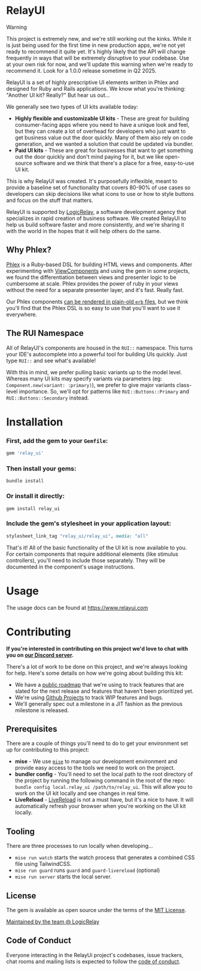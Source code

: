 # RelayUI

> [!WARNING]
> This project is extremely new, and we're still working out the kinks. While it is just being used for the first time in new production apps, we're not yet ready to recommend it quite yet. It's highly likely that the API will change frequently in ways that will be extremely disruptive to your codebase. Use at your own risk for now, and we'll update this warning when we're ready to recommend it. Look for a 1.0.0 release sometime in Q2 2025.

RelayUI is a set of highly prescriptive UI elements written in Phlex and designed for Ruby and Rails applications. We know what you're thinking: "Another UI kit? Really?" But hear us out...

We generally see two types of UI kits available today:
- **Highly flexible and customizable UI kits** - These are great for building consumer-facing apps where you need to have a unique look and feel, but they can create a lot of overhead for developers who just want to get business value out the door quickly. Many of them also rely on code generation, and we wanted a solution that could be updated via bundler.
- **Paid UI kits** - These are great for businesses that want to get something out the door quickly and don't mind paying for it, but we like open-source software and we think that there's a place for a free, easy-to-use UI kit.

This is why RelayUI was created. It's purposefully inflexible, meant to provide a baseline set of functionality that covers 80-90% of use cases so developers can skip decisions like what icons to use or how to style buttons and focus on the stuff that matters.

RelayUI is supported by [LogicRelay](https://www.logicrelay.com), a software development agency that specializes in rapid creation of business software. We created RelayUI to help us build software faster and more consistently, and we're sharing it with the world in the hopes that it will help others do the same.

## Why Phlex?

[Phlex](https://github.com/phlex-ruby/phlex) is a Ruby-based DSL for building HTML views and components. After experimenting with [ViewComponents](https://viewcomponent.org/) and using the gem in some projects, we found the differentiation between views and presenter logic to be cumbersome at scale. Phlex provides the power of ruby in your views without the need for a separate presenter layer, and it's fast. Really fast.

Our Phlex components [can be rendered in plain-old `erb` files](https://www.phlex.fun/components/rendering.html#rendering-phlex-components-in-erb), but we think you'll find that the Phlex DSL is so easy to use that you'll want to use it everywhere.

## The RUI Namespace

All of RelayUI's components are housed in the `RUI::` namespace. This turns your IDE's autocomplete into a powerful tool for building UIs quickly. Just type `RUI::` and see what's available!

With this in mind, we prefer pulling basic variants up to the model level. Whereas many UI kits may specify variants via parameters (eg: `Component.new(variant: :primary)`), we prefer to give major variants class-level importance. So, we'll opt for patterns like `RUI::Buttons::Primary` and `RUI::Buttons::Secondary` instead.

# Installation

### First, add the gem to your `Gemfile`:

```ruby
gem 'relay_ui'
```

### Then install your gems:

```shell
bundle install
```

### Or install it directly:

```shell
gem install relay_ui
```

### Include the gem's stylesheet in your application layout:

```ruby
stylesheet_link_tag "relay_ui/relay_ui", media: "all"
```

That's it! All of the basic functionality of the UI kit is now available to you. For certain components that require additional elements (like stimulus controllers), you'll need to include those separately. They will be documented in the component's usage instructions.

# Usage

The usage docs can be found at https://www.relayui.com

# Contributing

**If you're interested in contributing on this project we'd love to chat with you on [our Discord server](https://discord.gg/wPyvK87KFe).**

There's a lot of work to be done on this project, and we're always looking for help. Here's some details on how we're going about building this kit:

- We have a [public roadmap](https://github.com/orgs/logicrelay/projects/14/views/3) that we're using to track features that are slated for the next release and features that haven't been prioritized yet.
- We're using [Github Projects](https://github.com/orgs/logicrelay/projects/14/views/1) to track WIP features and bugs.
- We'll generally spec out a milestone in a JIT fashion as the previous milestone is released.

## Prerequisites

There are a couple of things you'll need to do to get your environment set up for contributing to this project:

- **mise** - We use [`mise`](https://mise.jdx.dev/getting-started.html) to manage our development environment and provide easy access to the tools we need to work on the project.
- **bundler config** - You'll need to set the local path to the root directory of the project by running the following command in the root of the repo: `bundle config local.relay_ui /path/to/relay_ui`. This will allow you to work on the UI kit locally and see changes in real time.
- **LiveReload** - [LiveReload](https://addons.mozilla.org/en-US/firefox/addon/livereload/) is not a must have, but it's a nice to have. It will automatically refresh your browser when you're working on the UI kit locally.

## Tooling

There are three processes to run locally when developing...
- `mise run watch` starts the watch process that generates a combined CSS file using TailwindCSS.
- `mise run guard` runs `guard` and `guard-livereload` (optional)
- `mise run server` starts the local server.

## License

The gem is available as open source under the terms of the [MIT License](https://opensource.org/licenses/MIT).

[Maintained by the team @ LogicRelay](https://www.logicrelay.com/)

## Code of Conduct

Everyone interacting in the RelayUi project's codebases, issue trackers, chat rooms and mailing lists is expected to follow the [code of conduct](https://github.com/[USERNAME]/relay_ui/blob/main/CODE_OF_CONDUCT.md).
